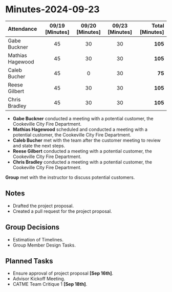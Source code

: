 # Minutes-2024-09-23

| Attendance       | 09/19 [Minutes] | 09/20 [Minutes] | 09/23 [Minutes]    |  Total [Minutes]  |
| :----            | :----:          | :----:          |  :----:            | ----:             |
| Gabe Buckner     | 45              | 30              |  30                | **105**           |
| Mathias Hagewood | 45              | 30              |  30                | **105**           | 
| Caleb Bucher     | 45              | 0               |  30                | **75**            |
| Reese Gilbert    | 45              | 30              |  30                | **105**           |
| Chris Bradley    | 45              | 30              |  30                | **105**           |   

- **Gabe Buckner** conducted a meeting with a potential customer, the Cookeville City Fire Department.  
- **Mathias Hagewood** scheduled and conducted a meeting with a potential customer, the Cookeville City Fire Department.
- **Caleb Bucher** met with the team after the customer meeting to review and state the next steps.
- **Reese Gilbert** conducted a meeting with a potential customer, the Cookeville City Fire Department.
- **Chris Bradley** conducted a meeting with a potential customer, the Cookeville City Fire Department.
    
**Group** met with the instructor to discuss potential customers.  

## Notes 
- Drafted the project proposal.
- Created a pull request for the project proposal.
 

## Group Decisions
- Estimation of Timelines.
- Group Member Design Tasks.

## Planned Tasks
- Ensure approval of project proposal **[Sep 16th]**.
- Advisor Kickoff Meeting.
- CATME Team Critique 1 **[Sep 18th]**.


